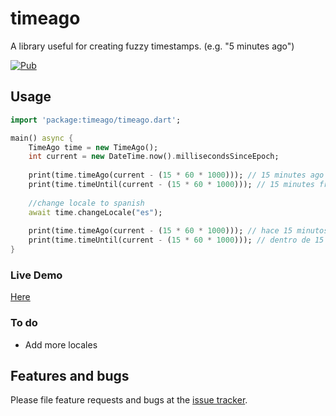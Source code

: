 # timeago

A library useful for creating fuzzy timestamps. (e.g. "5 minutes ago")

[![Pub](https://img.shields.io/pub/v/timeago.svg?style=flat-square)](https://pub.dartlang.org/packages/timeago)

## Usage

```dart
import 'package:timeago/timeago.dart';

main() async {
    TimeAgo time = new TimeAgo();
    int current = new DateTime.now().millisecondsSinceEpoch;
    
    print(time.timeAgo(current - (15 * 60 * 1000))); // 15 minutes ago
    print(time.timeUntil(current - (15 * 60 * 1000))); // 15 minutes from now
    
    //change locale to spanish
    await time.changeLocale("es");
    
    print(time.timeAgo(current - (15 * 60 * 1000))); // hace 15 minutos
    print(time.timeUntil(current - (15 * 60 * 1000))); // dentro de 15 minutos
}
```

### Live Demo
[Here](http://andresaraujo.github.io/timeago.dart/)

### To do
- Add more locales

## Features and bugs

Please file feature requests and bugs at the [issue tracker][tracker].

[tracker]: https://github.com/andresaraujo/timeago.dart/issues
